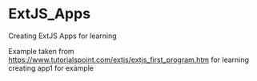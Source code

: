# ExtJS_Apps
Creating ExtJS Apps for learning

Example taken from https://www.tutorialspoint.com/extjs/extjs_first_program.htm for learning
creating app1 for example

